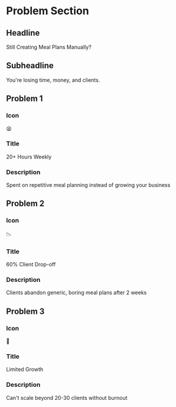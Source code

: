 # Problem Section

## Headline
Still Creating Meal Plans Manually?

## Subheadline
You're losing time, money, and clients.

## Problem 1
### Icon
😫
### Title
20+ Hours Weekly
### Description
Spent on repetitive meal planning instead of growing your business

## Problem 2
### Icon
📉
### Title
60% Client Drop-off
### Description
Clients abandon generic, boring meal plans after 2 weeks

## Problem 3
### Icon
🚫
### Title
Limited Growth
### Description
Can't scale beyond 20-30 clients without burnout